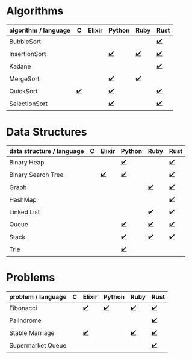 # Algorithms

|algorithm / language|C  |Elixir|Python|Ruby|Rust|
|--------------------|---|------|------|----|----|
|BubbleSort          |   |      |      |    |[:heavy_check_mark:](algorithms/bubble_sort/rust/bubble_sort)|
|InsertionSort       |   |      |[:heavy_check_mark:](algorithms/insertion_sort/python/insertion_sort)|[:heavy_check_mark:](algorithms/insertion_sort/ruby/insertion_sort)|[:heavy_check_mark:](algorithms/insertion_sort/rust/insertion_sort)|
|Kadane              |   |      |      |    |[:heavy_check_mark:](algorithms/kadane/rust/kadane)|
|MergeSort           |   |      |[:heavy_check_mark:](algorithms/merge_sort/python/merge_sort)|[:heavy_check_mark:](algorithms/merge_sort/ruby)|    |
|QuickSort           |[:heavy_check_mark:](algorithms/quicksort/c/quicksort)|      |[:heavy_check_mark:](algorithms/quicksort/python/quicksort)|    |[:heavy_check_mark:](algorithms/quicksort/rust/quicksort)|
|SelectionSort       |   |      |[:heavy_check_mark:](algorithms/selection_sort/python/selection_sort)|    |[:heavy_check_mark:](algorithms/selection_sort/rust/selection_sort)|

# Data Structures

|data structure / language|C  |Elixir|Python|Ruby|Rust|
|--------------------|---|------|------|----|----|
|Binary Heap         |   |      |[:heavy_check_mark:](data-structures/binary-heap/python/priority-queue)|    |[:heavy_check_mark:](data-structures/binary-heap/rust/binary-heap)|
|Binary Search Tree  |   |[:heavy_check_mark:](data-structures/binary-search-tree/elixir/binary_search_tree)|[:heavy_check_mark:](data-structures/binary-search-tree/python/binary-search-tree)|    |[:heavy_check_mark:](data-structures/binary-search-tree/rust/binary-search-tree)|
|Graph               |   |      |      |[:heavy_check_mark:](data-structures/graph/ruby)|[:heavy_check_mark:](data-structures/graph/rust)|
|HashMap             |   |      |      |    |[:heavy_check_mark:](data-structures/hashmap/rust/hashmap)|
|Linked List         |   |      |      |[:heavy_check_mark:](data-structures/list/ruby)|[:heavy_check_mark:](data-structures/list/rust)|
|Queue               |   |      |[:heavy_check_mark:](data-structures/queue/python)|[:heavy_check_mark:](data-structures/queue/ruby)|[:heavy_check_mark:](data-structures/queue/rust)|
|Stack               |   |      |[:heavy_check_mark:](data-structures/stack/python)|[:heavy_check_mark:](data-structures/stack/ruby)|[:heavy_check_mark:](data-structures/stack/rust)|
|Trie                |   |      |[:heavy_check_mark:](data-structures/trie/python/trie)|    |    |

# Problems

|problem / language  |C  |Elixir|Python|Ruby|Rust|
|--------------------|---|------|------|----|----|
|Fibonacci           |   |[:heavy_check_mark:](problems/fibonacci/elixir)|[:heavy_check_mark:](problems/fibonacci/python)|[:heavy_check_mark:](problems/fibonacci/ruby)|[:heavy_check_mark:](problems/fibonacci/rust)|
|Palindrome          |   |      |      |    |[:heavy_check_mark:](problems/palindrome/rust/palindrome)|
|Stable Marriage     |   |[:heavy_check_mark:](problems/stable_marriage/elixir)|      |[:heavy_check_mark:](problems/stable_marriage/ruby)|[:heavy_check_mark:](problems/stable_marriage/rust)|
|Supermarket Queue   |   |      |      |    |[:heavy_check_mark:](problems/supermarket_queue/rust)|